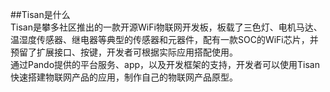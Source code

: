 
##Tisan是什么  
Tisan是攀多社区推出的一款开源WiFi物联网开发板，板载了三色灯、电机马达、温湿度传感器、继电器等典型的传感器和元器件，配有一款SOC的WiFi芯片，并预留了扩展接口、按键，开发者可根据实际应用搭配使用。  
通过Pando提供的平台服务、app，以及开发框架的支持，开发者可以使用Tisan快速搭建物联网产品的应用，制作自己的物联网产品原型。
